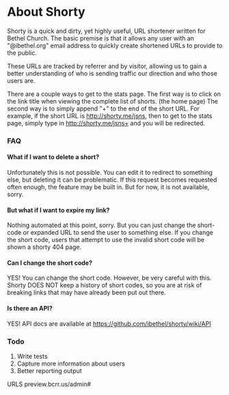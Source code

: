 # About Shorty

Shorty is a quick and dirty, yet highly useful, URL shortener written for Bethel Church.  The basic premise is that it allows
any user with an "@ibethel.org" email address to quickly create shortened URLs to provide to the public.

These URLs are tracked by referrer and by visitor, allowing us to gain a better understanding of who is sending traffic our
direction and who those users are.

There are a couple ways to get to the stats page.  The first way is to click on the link title when viewing the complete list of shorts. (the home page)
The second way is to simply append "+" to the end of the short URL.  For example, if the short URL is http://shorty.me/jsns, then to get to the
stats page, simply type in http://shorty.me/jsns+ and you will be redirected.


### FAQ

#### What if I want to delete a short?
Unfortunately this is not possible.  You can edit it to redirect to something else, but deleting it can be problematic.  If this request becomes
requested often enough, the feature may be built in.  But for now, it is not available, sorry.


#### But what if I want to expire my link?
Nothing automated at this point, sorry.  But you can just change the short-code or expanded URL to send the user to something else.  If
you change the short code, users that attempt to use the invalid short code will be shown a shorty 404 page.


#### Can I change the short code?
YES!  You can change the short code.  However, be very careful with this.  Shorty DOES NOT keep a history of short codes, so you are at risk
of breaking links that may have already been put out there.

#### Is there an API?
YES!  API docs are available at <https://github.com/ibethel/shorty/wiki/API>

### Todo
1. Write tests
2. Capture more information about users
3. Better reporting output

URLS
preview.bcrr.us/admin#